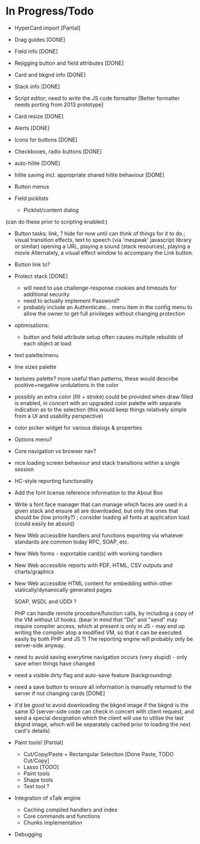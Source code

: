 In Progress/Todo
================

* HyperCard import [Partial]
* Drag guides [DONE]
* Field info [DONE]
* Rejigging button and field attributes [DONE]
* Card and bkgnd info [DONE]
* Stack info [DONE]
* Script editor; need to write the JS code formatter [Better formatter needs porting from 2013 prototype]
* Card resize [DONE]
* Alerts [DONE]
* Icons for buttons [DONE]
* Checkboxes, radio buttons [DONE]
* auto-hilite [DONE]
* hilite saving incl. appropriate shared hilite behaviour [DONE]


* Button menus
* Field picklists
  * Picklist/content dialog


(can do these prior to scripting enabled:)
* Button tasks; link, ? hide for now until can think of things for it to do.;
	visual transition effects, text to speech (via 'mespeak' javascript library or similar)
	opening a URL, playing a sound (stack resources), playing a movie 
	Alternately, a visual effect window to accompany the Link button.
* Button link to?

* Protect stack [DONE]
  * will need to use challenge-response cookies and timeouts for additional security
  * need to actually implement Password?
  * probably include an Authenticate... menu item in the config menu to allow the owner to get full privileges without changing protection
	
* optimisations: 
  * button and field attribute setup often causes multiple rebuilds of each object at load
  
* text palette/menu
* line sizes palette
* textures palette?  more useful than patterns, these would describe positive+negative undulations in the color
* possibly an extra color (fill + stroke) could be provided when draw filled is enabled,
	in concert with an upgraded color palette with separate indication as to the selection
	(this would keep things relatively simple from a UI and usability perspective)
	
* color picker widget for various dialogs & properties

* Options menu?
* Core navigation vs browser nav?

* nice loading screen behaviour and stack transitions within a single session

* HC-style reporting functionality

* Add the font license reference information to the About Box 
* Write a font face manager that can manage which faces are used in a given stack and ensure all are downloaded, but only the ones that should be (low priority?) ; consider loading all fonts at application load (could easily be absurd)

* New Web accessible handlers and functions exporting via whatever standards are common today RPC, SOAP, etc.
* New Web forms - exportable card(s) with working handlers
* New Web accessible reports with PDF, HTML, CSV outputs and charts/graphics
* New Web accessible HTML content for embedding within other statically/dynamically generated pages
	
	SOAP, WSDL and UDDI ?
	
	PHP can handle remote procedure/function calls, by including a copy of the VM without UI hooks.
		(bear in mind that "Do" and "send" may require compiler access, which at present is only in JS -
		may end up writing the compiler atop a modified VM, so that it can be executed easily by both
		PHP and JS ?)
	The reporting engine will probably only be server-side anyway.
	


* need to avoid saving everytime navigation occurs (very stupid) - only save when things have changed
* need a visible dirty flag and auto-save feature (backgrounding)
* need a save button to ensure all information is manually returned to the server if not changing cards [DONE]
* it'd be good to avoid downloading the bkgnd image if the bkgnd is the same ID (server-side code can check in concert with client request, and send a special designation which the client will use to utilise the last bkgnd image, which will be separately cached prior to loading the next card's details)

* Paint tools! [Partial]
  * Cut/Copy/Paste + Rectangular Selection [Done Paste, TODO Cut/Copy]
  * Lasso [TODO]
  * Paint tools
  * Shape tools
  * Text tool ?

* Integration of xTalk engine
  * Caching compiled handlers and index
  * Core commands and functions
  * Chunks implementation

* Debugging